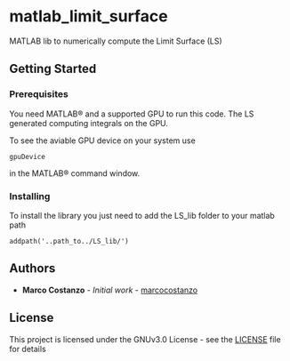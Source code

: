 # matlab_limit_surface

MATLAB lib to numerically compute the Limit Surface (LS)

## Getting Started

### Prerequisites

You need MATLAB® and a supported GPU to run this code. The LS generated computing integrals on the GPU.

To see the aviable GPU device on your system use

```
gpuDevice
```

in the MATLAB® command window.

### Installing

To install the library you just need to add the LS_lib folder to your matlab path

```
addpath('..path_to../LS_lib/')
```

## Authors

* **Marco Costanzo** - *Initial work* - [marcocostanzo](https://github.com/marcocostanzo)

## License

This project is licensed under the GNUv3.0 License - see the [LICENSE](LICENSE) file for details
